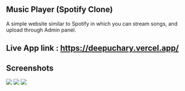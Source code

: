 
## Music Player (Spotify Clone)
A simple website similar to Spotify in which you can stream songs, and upload through Admin panel.

## Live App link : https://deepuchary.vercel.app/




## Screenshots

![]("./output1.png")
![]("./output2.png")
![]("./output3.png")


